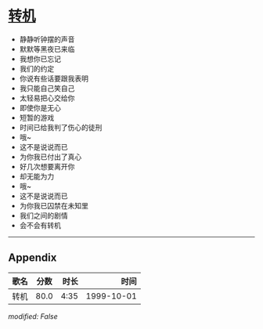 # [转机](https://music.163.com/song?id=67586)

* 静静听钟摆的声音
* 默默等黑夜已来临
* 我想你已忘记
* 我们的约定
* 你说有些话要跟我表明
* 我只能自己笑自己
* 太轻易把心交给你
* 即使你是无心
* 短暂的游戏
* 时间已给我判了伤心的徒刑
* 哦~
* 这不是说说而已
* 为你我已付出了真心
* 好几次想要离开你
* 却无能为力
* 哦~
* 这不是说说而已
* 为你我已囚禁在未知里
* 我们之间的剧情
* 会不会有转机


---

## Appendix

|歌名|分数|时长|时间|
|:---|:---:|---:|---:|
|转机|80.0|4:35|1999-10-01

*modified: False*